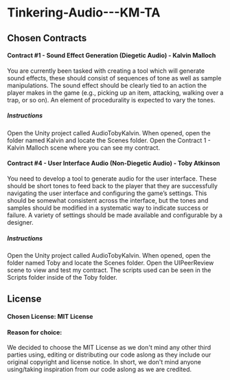 # Tinkering-Audio---KM-TA


## Chosen Contracts  
  
 #### Contract #1 - Sound Effect Generation (Diegetic Audio) - Kalvin Malloch  
  
  You are currently been tasked with creating a tool which will generate sound
effects, these should consist of sequences of tone as well as sample manipulations. The sound effect should be clearly tied to an action the player makes in
the game (e.g., picking up an item, attacking, walking over a trap, or so on).
An element of procedurality is expected to vary the tones.

##### Instructions

  Open the Unity project called AudioTobyKalvin. When opened, open the folder named Kalvin and locate the Scenes folder. Open the Contract 1 - Kalvin Malloch scene where you can see my contract.
  
#### Contract #4 - User Interface Audio (Non-Diegetic Audio) - Toby Atkinson  
  
  You need to develop a tool to generate audio for the user interface. These
should be short tones to feed back to the player that they are successfully
navigating the user interface and configuring the game’s settings. This should
be somewhat consistent across the interface, but the tones and samples
should be modified in a systematic way to indicate success or failure. A variety
of settings should be made available and configurable by a designer.  

##### Instructions

  Open the Unity project called AudioTobyKalvin. When opened, open the folder named Toby and locate the Scenes folder. Open the UIPeerReview scene to view and test my contract. The scripts used can be seen in the Scripts folder inside of the Toby folder.
  

## License  
  
#### Chosen License: MIT License  
  
#### Reason for choice:  
  
  We decided to choose the MIT License as we don't mind any other third parties using, editing or distributing our code aslong as they include our original copyright and license notice. In short, we don't mind anyone using/taking inspiration from our code aslong as we are credited.  
  

